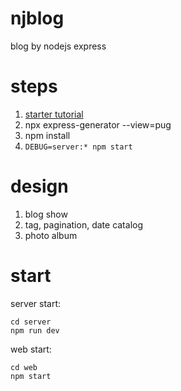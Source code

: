 # njblog
blog by nodejs express

# steps

1. [starter tutorial](http://expressjs.com/en/starter/generator.html)
2. npx express-generator --view=pug
3. npm install
4. `DEBUG=server:* npm start`


# design

1. blog show
2. tag, pagination, date catalog
3. photo album

# start

server start:

	cd server
	npm run dev

web start:

	cd web
	npm start
